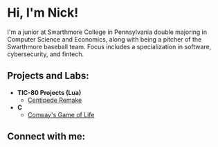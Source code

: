 <h1>Hi, I'm Nick! </h1>
I'm a junior at Swarthmore College in Pennsylvania double majoring in Computer Science and Economics, along with being a pitcher of the Swarthmore baseball team. Focus includes a specialization in software, cybersecurity, and fintech. 


<h2> Projects and Labs:</h2>

- <b>TIC-80 Projects (Lua)</b>
  - [Centipede Remake](https://github.com/nickbaldev/centipede-remake/tree/main)
- <b>C</b>
  - [Conway's Game of Life](https://github.com/nickbaldev/Conways-GameOfLife-lab)



<h2> Connect with me:</h2>

[linkedin]: https://linkedin.com/in/
